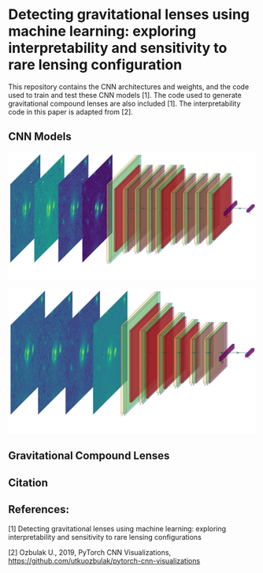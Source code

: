 # Detecting gravitational lenses using machine learning: exploring interpretability and sensitivity to rare lensing configuration
This repository contains the CNN architectures and weights, and the code used to train and test these CNN models [1]. The code used to generate gravitational compound lenses are also included [1]. The interpretability code in this paper is adapted from [2]. 


## CNN Models

![OU-66](https://github.com/JoshWilde/LensFindery-McLensFinderFace/blob/main/OU-66_3-1.png)


![OU-200](https://github.com/JoshWilde/LensFindery-McLensFinderFace/blob/main/OU-200-4BANDS-CLEAR_3-1.png)


## Gravitational Compound Lenses


## Citation


## References:
[1] Detecting gravitational lenses using machine learning: exploring interpretability and sensitivity to rare lensing configurations

[2] Ozbulak U., 2019, PyTorch CNN Visualizations, https://github.com/utkuozbulak/pytorch-cnn-visualizations 
